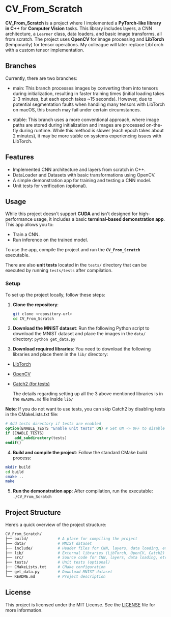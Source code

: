 # CV_From_Scratch

**CV_From_Scratch** is a project where I implemented a **PyTorch-like library in C++** for **Computer Vision** tasks. This library includes layers, a CNN architecture, a `Learner` class, data loaders, and basic image transforms, all from scratch. The project uses **OpenCV** for image processing and **LibTorch** (temporarily) for tensor operations. My colleague will later replace LibTorch with a custom tensor implementation.

## Branches
Currently, there are two branches:

-	main:
This branch processes images by converting them into tensors during initialization, resulting in faster training times (initial loading takes 2-3 minutes, but each epoch takes ~15 seconds). However, due to potential segmentation faults when handling many tensors with LibTorch on macOS, this branch may fail under certain circumstances.

-	stable:
This branch uses a more conventional approach, where image paths are stored during initialization and images are processed on-the-fly during runtime. While this method is slower (each epoch takes about 2 minutes), it may be more stable on systems experiencing issues with LibTorch.

## Features
- Implemented CNN architecture and layers from scratch in C++.
- DataLoader and Datasets with basic transformations using OpenCV.
- A simple demonstration app for training and testing a CNN model.
- Unit tests for verification (optional).

## Usage

While this project doesn't support **CUDA** and isn't designed for high-performance usage, it includes a basic **terminal-based demonstration app**. This app allows you to:
- Train a CNN.
- Run inference on the trained model.

To use the app, compile the project and run the **`CV_From_Scratch`** executable.

There are also **unit tests** located in the `tests/` directory that can be executed by running `tests/tests` after compilation.

### Setup

To set up the project locally, follow these steps:

1. **Clone the repository**:
   ```bash
   git clone <repository-url>
   cd CV_From_Scratch

2. **Download the MNIST dataset**: Run the following Python script to download the MNIST dataset and place the images in the `data/` directory: `python get_data.py`

3. **Download required libraries**: You need to download the following libraries and place them in the `lib/` directory:
- [LibTorch](https://pytorch.org/)
- [OpenCV](https://github.com/opencv/opencv/tree/4.10.0)
- [Catch2 (for tests)](https://github.com/catchorg/Catch2?tab=readme-ov-file)

  The details regarding setting up all the 3 above mentioned libraries is in the `README.md` file inside `lib/`

**Note**: If you do not want to use tests, you can skip Catch2 by disabling tests in the CMakeLists.txt file:
```CMake
# Add tests directory if tests are enabled
option(ENABLE_TESTS "Enable unit tests" ON) # Set ON -> OFF to disable tests
if (ENABLE_TESTS)
    add_subdirectory(tests)
endif()
```
4. **Build and compile the project**: Follow the standard CMake build process:
```bash
mkdir build
cd build
cmake ..
make
```
5. **Run the demonstration app**: After compilation, run the executable:
`./CV_From_Scratch`

## Project Structure
Here’s a quick overview of the project structure:
```bash
CV_From_Scratch/
├── build/             # A place for compiling the project
├── data/              # MNIST dataset
├── include/           # Header files for CNN, layers, data loading, etc.
├── lib/               # External libraries (LibTorch, OpenCV, Catch2)
├── src/               # Source code for CNN, layers, data loading, etc.
├── tests/             # Unit tests (optional)
├── CMakeLists.txt     # CMake configuration
├── get_data.py        # Download MNIST dataset
└── README.md          # Project description
```

## License

This project is licensed under the MIT License. See the [LICENSE](LICENSE) file for more information.